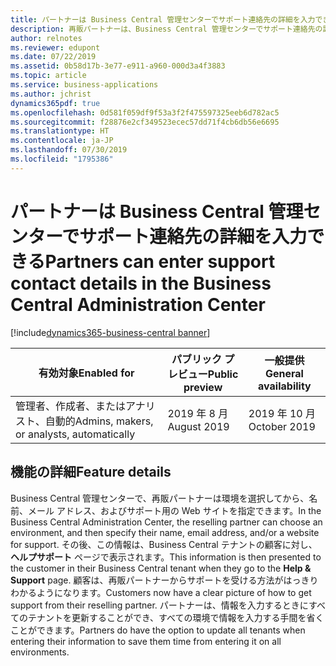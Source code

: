```yaml
---
title: パートナーは Business Central 管理センターでサポート連絡先の詳細を入力できる
description: 再販パートナーは、Business Central 管理センターでサポート連絡先の詳細を入力できるため、顧客は正しいサポート チャネルを確認できます。
author: relnotes
ms.reviewer: edupont
ms.date: 07/22/2019
ms.assetid: 0b58d17b-3e77-e911-a960-000d3a4f3883
ms.topic: article
ms.service: business-applications
ms.author: jchrist
dynamics365pdf: true
ms.openlocfilehash: 0d581f059df9f53a3f2f475597325eeb6d782ac5
ms.sourcegitcommit: f28876e2cf349523ecec57dd71f4cb6db56e6695
ms.translationtype: HT
ms.contentlocale: ja-JP
ms.lasthandoff: 07/30/2019
ms.locfileid: "1795386"
---
```

# <a name="partners-can-enter-support-contact-details-in-the-business-central-administration-center"></a><span data-ttu-id="a88ab-103">パートナーは Business Central 管理センターでサポート連絡先の詳細を入力できる</span><span class="sxs-lookup"><span data-stu-id="a88ab-103">Partners can enter support contact details in the Business Central Administration Center</span></span>
[!include[dynamics365-business-central banner](../includes/dynamics365-business-central.md)]

| <span data-ttu-id="a88ab-104">有効対象</span><span class="sxs-lookup"><span data-stu-id="a88ab-104">Enabled for</span></span>    |  <span data-ttu-id="a88ab-105">パブリック プレビュー</span><span class="sxs-lookup"><span data-stu-id="a88ab-105">Public preview</span></span> | <span data-ttu-id="a88ab-106">一般提供</span><span class="sxs-lookup"><span data-stu-id="a88ab-106">General availability</span></span> | 
| ---------- | ---------- |---------- |
|<span data-ttu-id="a88ab-107">管理者、作成者、またはアナリスト、自動的</span><span class="sxs-lookup"><span data-stu-id="a88ab-107">Admins, makers, or analysts, automatically</span></span>|<span data-ttu-id="a88ab-108">2019 年 8 月</span><span class="sxs-lookup"><span data-stu-id="a88ab-108">August 2019</span></span>| <span data-ttu-id="a88ab-109">2019 年 10 月</span><span class="sxs-lookup"><span data-stu-id="a88ab-109">October 2019</span></span>|






## <a name="feature-details"></a><span data-ttu-id="a88ab-110">機能の詳細</span><span class="sxs-lookup"><span data-stu-id="a88ab-110">Feature details</span></span>
<!--feature detail start -->
<span data-ttu-id="a88ab-111">Business Central 管理センターで、再販パートナーは環境を選択してから、名前、メール アドレス、およびサポート用の Web サイトを指定できます。</span><span class="sxs-lookup"><span data-stu-id="a88ab-111">In the Business Central Administration Center, the reselling partner can choose an environment, and then specify their name, email address, and/or a website for support.</span></span> <span data-ttu-id="a88ab-112">その後、この情報は、Business Central テナントの顧客に対し、**ヘルプサポート** ページで表示されます。</span><span class="sxs-lookup"><span data-stu-id="a88ab-112">This information is then presented to the customer in their Business Central tenant when they go to the **Help & Support** page.</span></span> <span data-ttu-id="a88ab-113">顧客は、再販パートナーからサポートを受ける方法がはっきりわかるようになります。</span><span class="sxs-lookup"><span data-stu-id="a88ab-113">Customers now have a clear picture of how to get support from their reselling partner.</span></span> <span data-ttu-id="a88ab-114">パートナーは、情報を入力するときにすべてのテナントを更新することができ、すべての環境で情報を入力する手間を省くことができます。</span><span class="sxs-lookup"><span data-stu-id="a88ab-114">Partners do have the option to update all tenants when entering their information to save them time from entering it on all environments.</span></span>
<!--feature detail end -->











